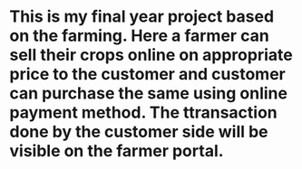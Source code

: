 # This is my final year project based on the farming. Here a farmer can sell their crops online on appropriate price to the customer and customer can purchase the same using online payment method. The ttransaction done by the customer side will be visible on the farmer portal.
